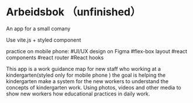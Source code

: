 # Arbeidsbok （unfinished）
An app for a small comany 

Use vite.js + styled component

practice on mobile phone:  #UI/UX design on Figma   #flex-box layout #react components #react router #React hooks

This app is a work guidance map for new staff who working at a kindergarten(styled only for mobile phone ) 
the goal is helping the kindergarten make a system for the new workers to understand the concepts of kindergarten work. Using photos, videos and other media to show new workers how educational practices in daily work.

